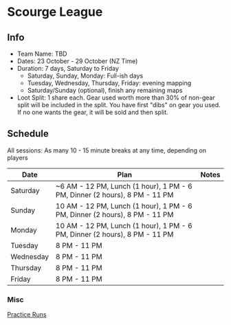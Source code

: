 # Scourge League

## Info

- Team Name: TBD
- Dates: 23 October - 29 October (NZ Time)
- Duration: 7 days, Saturday to Friday
  - Saturday, Sunday, Monday: Full-ish days
  - Tuesday, Wednesday, Thursday, Friday: evening mapping
  - Saturday/Sunday (optional), finish any remaining maps
- Loot Split: 1 share each. Gear used worth more than 30% of non-gear split will be included in the split. You have first "dibs" on gear you used. If no one wants the gear, it will be sold and then split.

## Schedule

All sessions: As many 10 - 15 minute breaks at any time, depending on players

| Date      | Plan                                                                       | Notes |
| --------- | -------------------------------------------------------------------------- | ----- |
| Saturday  | ~6 AM - 12 PM, Lunch (1 hour), 1 PM - 6 PM, Dinner (2 hours), 8 PM - 11 PM |       |
| Sunday    | 10 AM - 12 PM, Lunch (1 hour), 1 PM - 6 PM, Dinner (2 hours), 8 PM - 11 PM |       |
| Monday    | 10 AM - 12 PM, Lunch (1 hour), 1 PM - 6 PM, Dinner (2 hours), 8 PM - 11 PM |       |
| Tuesday   | 8 PM - 11 PM                                                               |       |
| Wednesday | 8 PM - 11 PM                                                               |       |
| Thursday  | 8 PM - 11 PM                                                               |       |
| Friday    | 8 PM - 11 PM                                                               |       |

### Misc

[Practice Runs](https://www.youtube.com/playlist?list=PLViV8LJOQi78W_Ttrco9h0iNQ3S9J2DLQ)
